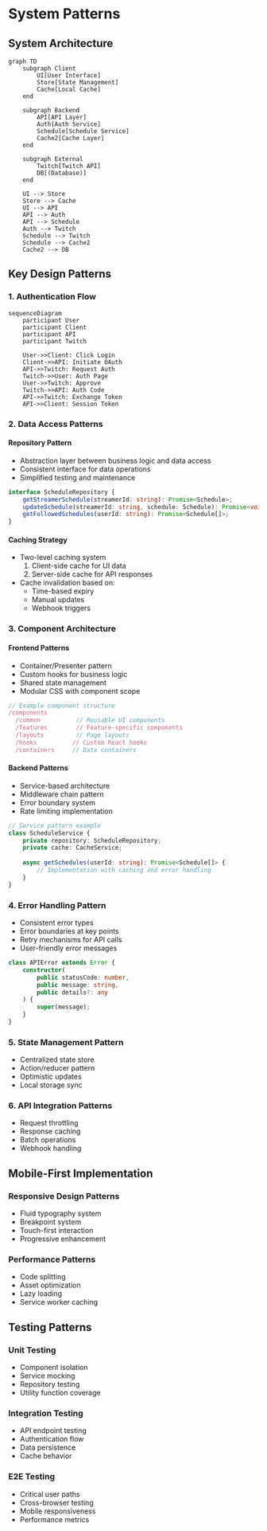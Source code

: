 # System Patterns

## System Architecture

```mermaid
graph TD
    subgraph Client
        UI[User Interface]
        Store[State Management]
        Cache[Local Cache]
    end

    subgraph Backend
        API[API Layer]
        Auth[Auth Service]
        Schedule[Schedule Service]
        Cache2[Cache Layer]
    end

    subgraph External
        Twitch[Twitch API]
        DB[(Database)]
    end

    UI --> Store
    Store --> Cache
    UI --> API
    API --> Auth
    API --> Schedule
    Auth --> Twitch
    Schedule --> Twitch
    Schedule --> Cache2
    Cache2 --> DB
```

## Key Design Patterns

### 1. Authentication Flow
```mermaid
sequenceDiagram
    participant User
    participant Client
    participant API
    participant Twitch

    User->>Client: Click Login
    Client->>API: Initiate OAuth
    API->>Twitch: Request Auth
    Twitch->>User: Auth Page
    User->>Twitch: Approve
    Twitch->>API: Auth Code
    API->>Twitch: Exchange Token
    API->>Client: Session Token
```

### 2. Data Access Patterns

#### Repository Pattern
- Abstraction layer between business logic and data access
- Consistent interface for data operations
- Simplified testing and maintenance

```typescript
interface ScheduleRepository {
    getStreamerSchedule(streamerId: string): Promise<Schedule>;
    updateSchedule(streamerId: string, schedule: Schedule): Promise<void>;
    getFollowedSchedules(userId: string): Promise<Schedule[]>;
}
```

#### Caching Strategy
- Two-level caching system
  1. Client-side cache for UI data
  2. Server-side cache for API responses
- Cache invalidation based on:
  - Time-based expiry
  - Manual updates
  - Webhook triggers

### 3. Component Architecture

#### Frontend Patterns
- Container/Presenter pattern
- Custom hooks for business logic
- Shared state management
- Modular CSS with component scope

```typescript
// Example component structure
/components
  /common          // Reusable UI components
  /features        // Feature-specific components
  /layouts         // Page layouts
  /hooks          // Custom React hooks
  /containers     // Data containers
```

#### Backend Patterns
- Service-based architecture
- Middleware chain pattern
- Error boundary system
- Rate limiting implementation

```typescript
// Service pattern example
class ScheduleService {
    private repository: ScheduleRepository;
    private cache: CacheService;
    
    async getSchedules(userId: string): Promise<Schedule[]> {
        // Implementation with caching and error handling
    }
}
```

### 4. Error Handling Pattern
- Consistent error types
- Error boundaries at key points
- Retry mechanisms for API calls
- User-friendly error messages

```typescript
class APIError extends Error {
    constructor(
        public statusCode: number,
        public message: string,
        public details?: any
    ) {
        super(message);
    }
}
```

### 5. State Management Pattern
- Centralized state store
- Action/reducer pattern
- Optimistic updates
- Local storage sync

### 6. API Integration Patterns
- Request throttling
- Response caching
- Batch operations
- Webhook handling

## Mobile-First Implementation

### Responsive Design Patterns
- Fluid typography system
- Breakpoint system
- Touch-first interaction
- Progressive enhancement

### Performance Patterns
- Code splitting
- Asset optimization
- Lazy loading
- Service worker caching

## Testing Patterns

### Unit Testing
- Component isolation
- Service mocking
- Repository testing
- Utility function coverage

### Integration Testing
- API endpoint testing
- Authentication flow
- Data persistence
- Cache behavior

### E2E Testing
- Critical user paths
- Cross-browser testing
- Mobile responsiveness
- Performance metrics
